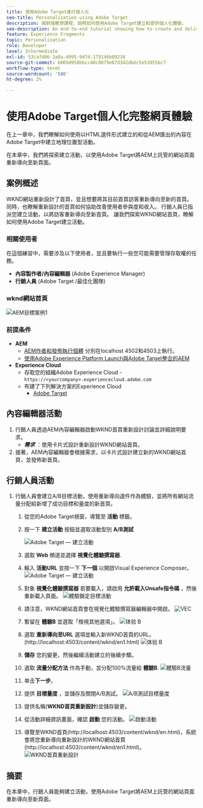 ```yaml
---
title: 使用Adobe Target進行個人化
seo-title: Personalization using Adobe Target
description: 端對端教學課程，說明如何使用Adobe Target建立和提供個人化體驗。
seo-description: An end-to-end tutorial showing how to create and deliver personalized experience using Adobe Target.
feature: Experience Fragments
topic: Personalization
role: Developer
level: Intermediate
exl-id: 53cafd06-3a0a-4995-947d-179146b89234
source-git-commit: b069d958bbcc40c0079e87d342db6c5e53055bc7
workflow-type: tm+mt
source-wordcount: '586'
ht-degree: 2%

---
```


# 使用Adobe Target個人化完整網頁體驗

在上一章中，我們瞭解如何使用以HTML選件形式建立的和從AEM匯出的內容在Adobe Target中建立地理位置型活動。

在本章中，我們將探索建立活動，以使用Adobe Target將AEM上託管的網站頁面重新導向至新頁面。

## 案例概述

WKND網站重新設計了首頁，並且想要將其目前首頁訪客重新導向至新的首頁。 同時，也瞭解重新設計的首頁如何協助改善使用者參與度和收入。 行銷人員已指派您建立活動，以將訪客重新導向至新首頁。 讓我們探索WKND網站首頁，瞭解如何使用Adobe Target建立活動。

### 相關使用者

在這個練習中，需要涉及以下使用者，並且要執行一些您可能需要管理存取權的任務。

* **內容製作者/內容編輯器** (Adobe Experience Manager)
* **行銷人員** (Adobe Target /最佳化團隊)

### wknd網站首頁

![AEM目標案例1](assets/personalization-use-case-2/aem-target-use-case-2.png)

### 前提条件

* **AEM**
   * [AEM作者和發佈執行個體](./implementation.md#getting-aem) 分別在localhost 4502和4503上執行。
   * [使用Adobe Experience Platform Launch與Adobe Target整合的AEM](./using-launch-adobe-io.md#aem-target-using-launch-by-adobe)
* **Experience Cloud**
   * 存取您的組織Adobe Experience Cloud - `https://<yourcompany>.experiencecloud.adobe.com`
   * 布建了下列解決方案的Experience Cloud
      * [Adobe Target](https://experiencecloud.adobe.com)

## 內容編輯器活動

1. 行銷人員透過AEM內容編輯器啟動WKND首頁重新設計討論並詳細說明要求。
   * ***需求*** ：使用卡片式設計重新設計WKND網站首頁。
2. 接著，AEM內容編輯器會根據需求，以卡片式設計建立新的WKND網站首頁，並發佈新首頁。

## 行銷人員活動

1. 行銷人員會建立A/B目標活動，使用重新導向選件作為體驗，並將所有網站流量分配給新增了成功目標和量度的新首頁。
   1. 從您的Adobe Target視窗，導覽至 **活動** 標籤。
   2. 按一下 **建立活動** 按鈕並選取活動型別 **A/B測試**

      ![Adobe Target — 建立活動](assets/personalization-use-case-2/create-ab-activity.png)
   3. 選取 **Web** 頻道並選擇 **視覺化體驗撰寫器**.
   4. 輸入 **活動URL** 並按一下 **下一個** 以開啟Visual Experience Composer。
      ![Adobe Target — 建立活動](assets/personalization-use-case-2/create-activity-ab-name.png)
   5. 對象 **視覺化體驗撰寫器** 若要載入，請啟用 **允許載入Unsafe指令碼** ，然後重新載入頁面。
      ![體驗鎖定目標活動](assets/personalization-use-case-1/load-unsafe-scripts.png)
   6. 請注意，WKND網站首頁會在視覺化體驗撰寫器編輯器中開啟。
      ![VEC](assets/personalization-use-case-2/vec.png)
   7. 暫留在 **體驗B** 並選取「檢視其他選項」。
      ![体验 B](assets/personalization-use-case-2/redirect-url.png)
   8. 選取 **重新導向至URL** 選項並輸入新WKND首頁的URL。 (http://localhost:4503/content/wknd/en1.html)
      ![体验 B](assets/personalization-use-case-2/redirect-url-2.png)
   9. **儲存** 您的變更，然後繼續活動建立的後續步驟。
   10. 選取 **流量分配方法** 作為手動，並分配100%流量給 **體驗B**.
      ![體驗B流量](assets/personalization-use-case-2/traffic.png)
   11. 单击&#x200B;**下一步**。
   12. 提供 **目標量度** ，並儲存及關閉A/B測試。
      ![A/B測試目標量度](assets/personalization-use-case-2/goal-metric.png)
   13. 提供名稱(**WKND首頁重新設計**)並儲存變更。
   14. 從活動詳細資訊畫面，確認 **啟動** 您的活動。
      ![啟動活動](assets/personalization-use-case-2/ab-activate.png)
   15. 導覽至WKND首頁(http://localhost:4503/content/wknd/en.html)，系統會將您重新導向重新設計的WKND網站首頁(http://localhost:4503/content/wknd/en1.html)。
      ![WKND首頁重新設計](assets/personalization-use-case-2/WKND-home-page-redesign.png)

## 摘要

在本章中，行銷人員能夠建立活動，使用Adobe Target將AEM上託管的網站頁面重新導向至新頁面。
